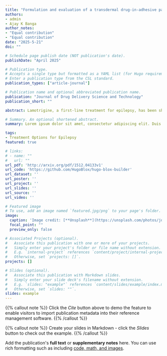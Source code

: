 ```yaml
---
title: "Formulation and evaluation of a transdermal drug-in-adhesive patch for lamotrigine delivery in potential epilepsy treatment"
authors:
- admin
- Ajay K Banga
author_notes:
- "Equal contribution"
- "Equal contribution"
date: "2025-5-21"
doi: ""

# Schedule page publish date (NOT publication's date).
publishDate: "April 2025"

# Publication type.
# Accepts a single type but formatted as a YAML list (for Hugo requirements).
# Enter a publication type from the CSL standard.
publication_types: ["article-journal"]

# Publication name and optional abbreviated publication name.
publication: "Journal of Drug Delivery Science and Technology"
publication_short: ""

abstract: Lamotrigine, a first-line treatment for epilepsy, has been shown to effectively reduces seizure frequency and severity. However, its current oral dosage form presents limitations such as polypharmacy, polyphagia, poor patient compliance, and adverse systemic effects. In this study, a matrix-type transdermal patch was investigated for continuous lamotrigine delivery over three days. Various penetration enhancers were screened, with a combination of oleic acid and oleyl alcohol proving most effective. Suspension-based transdermal patches were formulated using acrylate and polyisobutylene (PIB) pressure-sensitive adhesives, with or without propylene glycol (PG), in different thicknesses via solvent evaporation. Optimized patches (P1-P5) were characterized for adhesive properties, drying time, peel strength, tack, shear strength, and drug content uniformity. In vitro permeation studies were conducted using Franz diffusion cells with porcine ear skin and human epidermis over 72 h. A developed HPLC method was used to quantify drug permeation. Passive delivery through PG alone was found to be insufficient (23.36 ± 5.6 μg/sq. cm). The 400 GSM PIB patch with PG and chemical enhancers (P5) delivered the highest amount of lamotrigine (498.70 ± 43.15 μg/sq. cm) across porcine skin, exceeding the target for pediatric patients aged 2–12 years. This formulation demonstrated potential as a pediatric anti-epileptic patch, offering improved treatment options for epilepsy.

# Summary. An optional shortened abstract.
summary: Lorem ipsum dolor sit amet, consectetur adipiscing elit. Duis posuere tellus ac convallis placerat. Proin tincidunt magna sed ex sollicitudin condimentum.

tags:
- Treatment Options for Epilepsy
featured: true

# links:
# - name: ""
#   url: ""
url_pdf: 'http://arxiv.org/pdf/1512.04133v1'
url_code: 'https://github.com/HugoBlox/hugo-blox-builder'
url_dataset: ''
url_poster: ''
url_project: ''
url_slides: ''
url_source: ''
url_video: ''

# Featured image
# To use, add an image named `featured.jpg/png` to your page's folder. 
image:
  caption: 'Image credit: [**Unsplash**](https://unsplash.com/photos/jdD8gXaTZsc)'
  focal_point: ""
  preview_only: false

# Associated Projects (optional).
#   Associate this publication with one or more of your projects.
#   Simply enter your project's folder or file name without extension.
#   E.g. `internal-project` references `content/project/internal-project/index.md`.
#   Otherwise, set `projects: []`.
projects: []

# Slides (optional).
#   Associate this publication with Markdown slides.
#   Simply enter your slide deck's filename without extension.
#   E.g. `slides: "example"` references `content/slides/example/index.md`.
#   Otherwise, set `slides: ""`.
slides: example
---
```


{{% callout note %}}
Click the *Cite* button above to demo the feature to enable visitors to import publication metadata into their reference management software.
{{% /callout %}}

{{% callout note %}}
Create your slides in Markdown - click the *Slides* button to check out the example.
{{% /callout %}}

Add the publication's **full text** or **supplementary notes** here. You can use rich formatting such as including [code, math, and images](https://docs.hugoblox.com/content/writing-markdown-latex/).
